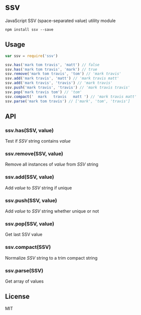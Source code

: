 # ssv
JavaScript SSV (space-separated value) utility module

```
npm install ssv --save
```

## Usage

```js
var ssv = require('ssv')

ssv.has('mark tom travis', 'matt') // false
ssv.has('mark tom travis', 'mark') // true
ssv.remove('mark tom travis', 'tom') // 'mark travis'
ssv.add('mark travis', 'matt') // 'mark travis matt'
ssv.add('mark travis', 'travis') // 'mark travis'
ssv.push('mark travis', 'travis') // 'mark travis travis'
ssv.pop('mark travis tom') // 'tom'
ssv.compact('  mark   travis   matt ') // 'mark travis matt'
ssv.parse('mark tom travis') // ['mark', 'tom', 'travis']
```

## API

### ssv.has(SSV, value)
Test if <var>SSV</var> string contains <var>value</var>

### ssv.remove(SSV, value)
Remove all instances of <var>value</var> from <var>SSV</var> string

### ssv.add(SSV, value)
Add <var>value</var> to <var>SSV</var> string if unique

### ssv.push(SSV, value)
Add <var>value</var> to <var>SSV</var> string whether unique or not

### ssv.pop(SSV, value)
Get last SSV value

### ssv.compact(SSV)
Normalize <var>SSV</var> string to a trim compact string

### ssv.parse(SSV)
Get array of values

## License
MIT
